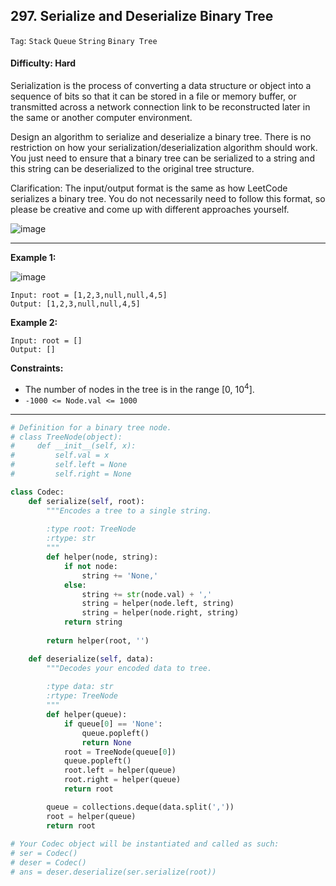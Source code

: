 ## 297. Serialize and Deserialize Binary Tree

```Tag```: ```Stack``` ```Queue``` ```String``` ```Binary Tree```

#### Difficulty: Hard

Serialization is the process of converting a data structure or object into a sequence of bits so that it can be stored in a file or memory buffer, or transmitted across a network connection link to be reconstructed later in the same or another computer environment.

Design an algorithm to serialize and deserialize a binary tree. There is no restriction on how your serialization/deserialization algorithm should work. You just need to ensure that a binary tree can be serialized to a string and this string can be deserialized to the original tree structure.

Clarification: The input/output format is the same as how LeetCode serializes a binary tree. You do not necessarily need to follow this format, so please be creative and come up with different approaches yourself.

![image](https://user-images.githubusercontent.com/35042430/215418914-98395789-0d13-4127-b544-5a68dceb635f.png)

---

__Example 1:__

![image](https://assets.leetcode.com/uploads/2020/09/15/serdeser.jpg)
```
Input: root = [1,2,3,null,null,4,5]
Output: [1,2,3,null,null,4,5]
```

__Example 2:__
```
Input: root = []
Output: []
```

__Constraints:__

- The number of nodes in the tree is in the range [0, 10<sup>4</sup>].
- ```-1000 <= Node.val <= 1000```

---

```Python
# Definition for a binary tree node.
# class TreeNode(object):
#     def __init__(self, x):
#         self.val = x
#         self.left = None
#         self.right = None

class Codec:
    def serialize(self, root):
        """Encodes a tree to a single string.
        
        :type root: TreeNode
        :rtype: str
        """
        def helper(node, string):
            if not node:
                string += 'None,'
            else:
                string += str(node.val) + ','
                string = helper(node.left, string)
                string = helper(node.right, string)
            return string
        
        return helper(root, '')

    def deserialize(self, data):
        """Decodes your encoded data to tree.
        
        :type data: str
        :rtype: TreeNode
        """
        def helper(queue):
            if queue[0] == 'None':
                queue.popleft()
                return None
            root = TreeNode(queue[0])
            queue.popleft()
            root.left = helper(queue)
            root.right = helper(queue)
            return root

        queue = collections.deque(data.split(','))
        root = helper(queue)
        return root
        
# Your Codec object will be instantiated and called as such:
# ser = Codec()
# deser = Codec()
# ans = deser.deserialize(ser.serialize(root))
```
